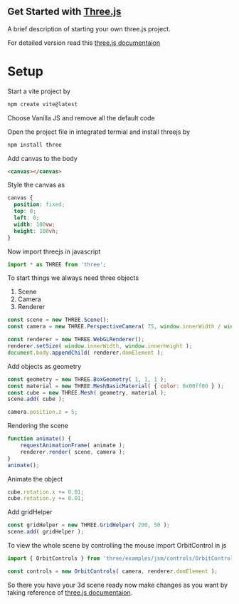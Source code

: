 ## Get Started with [Three.js](https://threejs.org/)

A brief description of starting your own three.js project.

For detailed version read this [three.js documentaion](https://threejs.org/docs/index.html#manual/en/introduction/Creating-a-scene)
# Setup
 Start a vite project by
```bash
npm create vite@latest
```
Choose Vanilla JS and remove all the default code

Open the project file in integrated termial and install threejs by

```bash
npm install three
```
Add canvas to the body
```HTML
<canvas></canvas>
```
Style the canvas as
```CSS
canvas {
  position: fixed;
  top: 0;
  left: 0;
  width: 100vw;
  height: 100vh;
}
```
Now import threejs in javascript
```javascript
import * as THREE from 'three';
```
To start things we always need three objects
1) Scene
2) Camera
3) Renderer

```javascript
const scene = new THREE.Scene();
const camera = new THREE.PerspectiveCamera( 75, window.innerWidth / window.innerHeight, 0.1, 1000 );

const renderer = new THREE.WebGLRenderer();
renderer.setSize( window.innerWidth, window.innerHeight );
document.body.appendChild( renderer.domElement );
```

Add objects as geometry
```javascript
const geometry = new THREE.BoxGeometry( 1, 1, 1 );
const material = new THREE.MeshBasicMaterial( { color: 0x00ff00 } );
const cube = new THREE.Mesh( geometry, material );
scene.add( cube );

camera.position.z = 5;
```
Rendering the scene
```javascript
function animate() {
	requestAnimationFrame( animate );
	renderer.render( scene, camera );
}
animate();
```
Animate the object
```js
cube.rotation.x += 0.01;
cube.rotation.y += 0.01;
```
Add gridHelper
```js
const gridHelper = new THREE.GridHelper( 200, 50 );
scene.add( gridHelper );
```
To view the whole scene by controlling the mouse import OrbitControl in js
```js
import { OrbitControls } from 'three/examples/jsm/controls/OrbitControls.js';
```
```js
const controls = new OrbitControls( camera, renderer.domElement );
```
So there you have your 3d scene ready now make changes as you want by taking reference of [three.js documentaion](https://threejs.org/docs/index.html#manual/en/introduction/Creating-a-scene).
